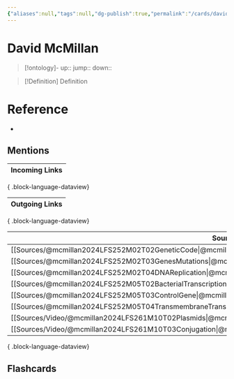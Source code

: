 ```yaml
---
{"aliases":null,"tags":null,"dg-publish":true,"permalink":"/cards/david-mc-millan/","dgPassFrontmatter":true}
---
```


# David McMillan

> [!ontology]-
> up:: 
> jump:: 
> down:: 

> [!Definition] Definition
> 

# Reference
- 

## Mentions

| Incoming Links |
| -------------- |

{ .block-language-dataview}

| Outgoing Links |
| -------------- |

{ .block-language-dataview}

| Sources                                                                                                         |
| --------------------------------------------------------------------------------------------------------------- |
| [[Sources/@mcmillan2024LFS252M02T02GeneticCode\|@mcmillan2024LFS252M02T02GeneticCode]]                       |
| [[Sources/@mcmillan2024LFS252M02T03GenesMutations\|@mcmillan2024LFS252M02T03GenesMutations]]                 |
| [[Sources/@mcmillan2024LFS252M02T04DNAReplication\|@mcmillan2024LFS252M02T04DNAReplication]]                 |
| [[Sources/@mcmillan2024LFS252M05T02BacterialTranscription\|@mcmillan2024LFS252M05T02BacterialTranscription]] |
| [[Sources/@mcmillan2024LFS252M05T03ControlGene\|@mcmillan2024LFS252M05T03ControlGene]]                       |
| [[Sources/@mcmillan2024LFS252M05T04TransmembraneTransport\|@mcmillan2024LFS252M05T04TransmembraneTransport]] |
| [[Sources/Video/@mcmillan2024LFS261M10T02Plasmids\|@mcmillan2024LFS261M10T02Plasmids]]                       |
| [[Sources/Video/@mcmillan2024LFS261M10T03Conjugation\|@mcmillan2024LFS261M10T03Conjugation]]                 |

{ .block-language-dataview}

## Flashcards 
